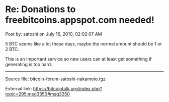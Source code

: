 # Re: Donations to freebitcoins.appspot.com needed!

Post by: satoshi on July 16, 2010, 02:02:07 AM

5 BTC seems like a lot these days, maybe the normal amount should be 1 or 2 BTC.

This is an important service so new users can at least get something if generating is too hard.

---

Source file: bitcoin-forum-satoshi-nakamoto.tgz

External link: https://bitcointalk.org/index.php?topic=295.msg3350#msg3350
